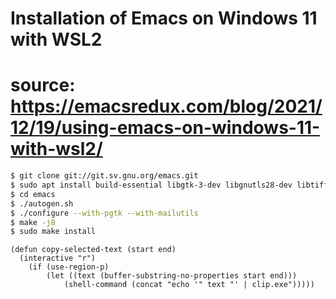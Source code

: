 # Installation of Emacs on Windows 11 with WSL2
# source: https://emacsredux.com/blog/2021/12/19/using-emacs-on-windows-11-with-wsl2/

```bash
$ git clone git://git.sv.gnu.org/emacs.git
$ sudo apt install build-essential libgtk-3-dev libgnutls28-dev libtiff5-dev libgif-dev libjpeg-dev libpng-dev libxpm-dev libncurses-dev texinfo  libglib2.0-dev -y
$ cd emacs
$ ./autogen.sh
$ ./configure --with-pgtk --with-mailutils
$ make -j8
$ sudo make install
```

```elisp
(defun copy-selected-text (start end)
  (interactive "r")
    (if (use-region-p)
        (let ((text (buffer-substring-no-properties start end)))
            (shell-command (concat "echo '" text "' | clip.exe")))))
```

